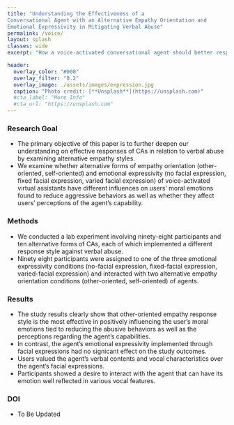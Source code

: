 ```yaml
---
title: "Understanding the Effectiveness of a
Conversational Agent with an Alternative Empathy Orientation and
Emotional Expressivity in Mitigating Verbal Abuse"
permalink: /voice/
layout: splash
classes: wide
excerpt: "How a voice-activated conversational agent should better respond to users’ abusive utterances by examining alternative forms of CAs while varying empathy orientation and emotional expressivity." 

header:
  overlay_color: "#000"
  overlay_filter: "0.2"
  overlay_image: ./assets/images/expression.jpg
  caption: "Photo credit: [**Unsplash**](https://unsplash.com)"
  #cta_label: "More Info"
  #cta_url: "https://unsplash.com"
---
```

### **Research Goal**
* The primary objective of this paper is to further deepen our understanding on effective responses of CAs in relation to verbal abuse by examining alternative empathy styles.<br>
* We examine whether alternative forms of empathy orientation (other-oriented, self-oriented) and emotional expressivity (no facial expression, fixed facial expression, varied facial expression)
of voice-activated virtual assistants have different influences on users’ moral emotions found to reduce aggressive behaviors as well as whether they affect users’ perceptions of the agent’s capability.<br>

### **Methods**
* We conducted a lab experiment involving ninety-eight participants and ten alternative forms of CAs, each of which implemented a different response style against verbal abuse.<br>
* Ninety eight participants were assigned to one of the three emotional expressivity conditions (no-facial expression, fixed-facial expression, varied-facial expression) and interacted
with two alternative empathy orientation conditions (other-oriented, self-oriented) of agents.<br>

### **Results**
* The study results clearly show that other-oriented empathy response style is the most effective in positively influencing the user’s moral emotions tied to reducing the abusive behaviors as well as the perceptions regarding the agent’s capabilities.<br> 
* In contrast, the agent’s emotional expressivity implemented through facial expressions had no signicant effect on the study outcomes.<br>
* Users valued the agent’s verbal contents and vocal characteristics over the agent’s facial expressions.<br> 
* Participants showed a desire to interact with the agent that can have its emotion well reflected in various vocal features.<br>

### **DOI**
* To Be Updated
